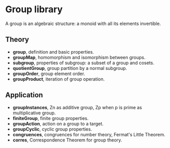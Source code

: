 
# Group library

A group is an algebraic structure: a monoid with all its elements invertible.

## Theory
* __group__, definition and basic properties.
* __groupMap__, homomorphism and isomorphism between groups.
* __subgroup__, properties of subgroup: a subset of a group and cosets.
* __quotientGroup__, group partition by a normal subgroup.
* __groupOrder__, group element order.
* __groupProduct__, iteration of group operation.

## Application
* __groupInstances__, Zn as additive group, Zp when p is prime as multiplicative group.
* __finiteGroup__, finite group properties.
* __groupAction__, action on a group to a target.
* __groupCyclic__, cyclic group properties.
* __congruences__, congruences for number theory, Fermat's Little Theorem.
* __corres__, Correspondence Theorem for group theory.

